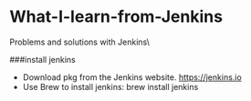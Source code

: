 # What-I-learn-from-Jenkins
Problems and solutions with Jenkins\

###install jenkins

- Download pkg from the Jenkins website. https://jenkins.io 
- Use Brew to install jenkins: brew install jenkins

